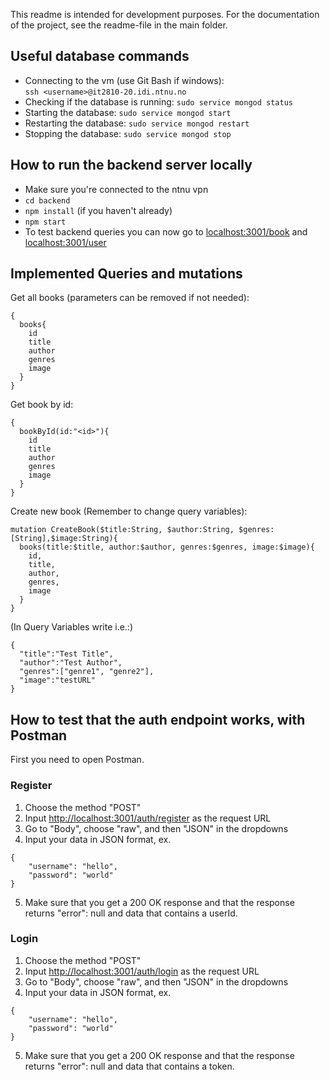 This readme is intended for development purposes.
For the documentation of the project, see the readme-file in the main folder.

## Useful database commands

- Connecting to the vm (use Git Bash if windows): <br/>`ssh <username>@it2810-20.idi.ntnu.no`
- Checking if the database is running: `sudo service mongod status`
- Starting the database: `sudo service mongod start`
- Restarting the database: `sudo service mongod restart`
- Stopping the database: `sudo service mongod stop`

## How to run the backend server locally

- Make sure you're connected to the ntnu vpn
- `cd backend`
- `npm install` (if you haven't already)
- `npm start`
- To test backend queries you can now go to [localhost:3001/book]() and [localhost:3001/user]()

## Implemented Queries and mutations

Get all books (parameters can be removed if not needed):

```
{
  books{
    id
    title
    author
    genres
    image
  }
}
```

Get book by id:

```
{
  bookById(id:"<id>"){
    id
    title
    author
    genres
    image
  }
}
```

Create new book (Remember to change query variables):

```
mutation CreateBook($title:String, $author:String, $genres:[String],$image:String){
  books(title:$title, author:$author, genres:$genres, image:$image){
    id,
    title,
    author,
    genres,
    image
  }
}
```

(In Query Variables write i.e.:)

```
{
  "title":"Test Title",
  "author":"Test Author",
  "genres":["genre1", "genre2"],
  "image":"testURL"
}
```

## How to test that the auth endpoint works, with Postman

First you need to open Postman.

### Register

1. Choose the method "POST"
2. Input [http://localhost:3001/auth/register]() as the request URL
3. Go to "Body", choose "raw", and then "JSON" in the dropdowns
4. Input your data in JSON format, ex.

```
{
    "username": "hello",
    "password": "world"
}
```

5. Make sure that you get a 200 OK response and that the response returns "error": null and data that contains a userId.

### Login

1. Choose the method "POST"
2. Input [http://localhost:3001/auth/login]() as the request URL
3. Go to "Body", choose "raw", and then "JSON" in the dropdowns
4. Input your data in JSON format, ex.

```
{
    "username": "hello",
    "password": "world"
}
```

5. Make sure that you get a 200 OK response and that the response returns "error": null and data that contains a token.
